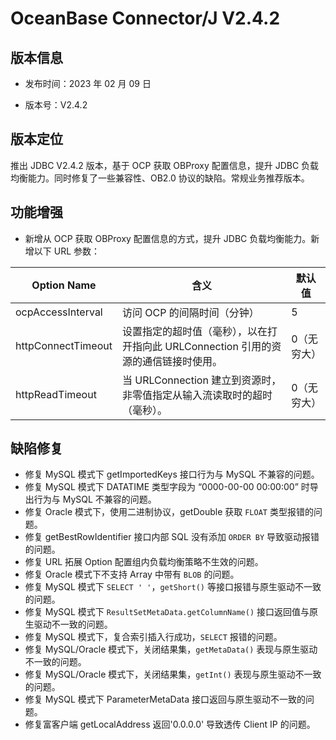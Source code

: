 # OceanBase Connector/J V2.4.2

## 版本信息

* 发布时间：2023 年 02 月 09 日 

* 版本号：V2.4.2

## 版本定位

推出 JDBC V2.4.2 版本，基于 OCP 获取 OBProxy 配置信息，提升 JDBC 负载均衡能力。同时修复了一些兼容性、OB2.0 协议的缺陷。常规业务推荐版本。

## 功能增强

* 新增从 OCP 获取 OBProxy 配置信息的方式，提升 JDBC 负载均衡能力。新增以下 URL 参数：

| Option Name | 含义 | 默认值 |
| --- | --- | --- |
| ocpAccessInterval  | 访问 OCP 的间隔时间（分钟） | 5 |
| httpConnectTimeout | 设置指定的超时值（毫秒），以在打开指向此 URLConnection 引用的资源的通信链接时使用。 | 0（无穷大） |
| httpReadTimeout | 当 URLConnection 建立到资源时，非零值指定从输入流读取时的超时（毫秒）。 | 0（无穷大） |


## 缺陷修复

* 修复 MySQL 模式下 getImportedKeys 接口行为与 MySQL 不兼容的问题。
* 修复 MySQL 模式下 DATATIME 类型字段为 “0000-00-00 00:00:00” 时导出行为与 MySQL 不兼容的问题。
* 修复 Oracle 模式下，使用二进制协议，getDouble 获取 `FLOAT` 类型报错的问题。
* 修复 getBestRowIdentifier 接口内部 SQL 没有添加 `ORDER BY` 导致驱动报错的问题。
* 修复 URL 拓展 Option 配置组内负载均衡策略不生效的问题。
* 修复 Oracle 模式下不支持 Array 中带有 `BLOB` 的问题。
* 修复 MySQL 模式下 `SELECT ' '`，`getShort()` 等接口报错与原生驱动不一致的问题。
* 修复 MySQL 模式下 `ResultSetMetaData.getColumnName()` 接口返回值与原生驱动不一致的问题。
* 修复 MySQL 模式下，复合索引插入行成功，`SELECT` 报错的问题。
* 修复 MySQL/Oracle 模式下，关闭结果集，`getMetaData()` 表现与原生驱动不一致的问题。
* 修复 MySQL/Oracle 模式下，关闭结果集，`getInt()` 表现与原生驱动不一致的问题。
* 修复 MySQL 模式下 ParameterMetaData 接口返回与原生驱动不一致的问题。
* 修复富客户端 getLocalAddress 返回'0.0.0.0' 导致透传 Client IP 的问题。

